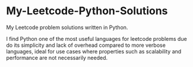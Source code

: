 # My-Leetcode-Python-Solutions
My Leetcode problem solutions written in Python.

I find Python one of the most useful languages for leetcode problems due do its simplicity and lack of overhead compared to more verbose languages, ideal for use cases where properties such as scalability and performance are not necessarily needed.
